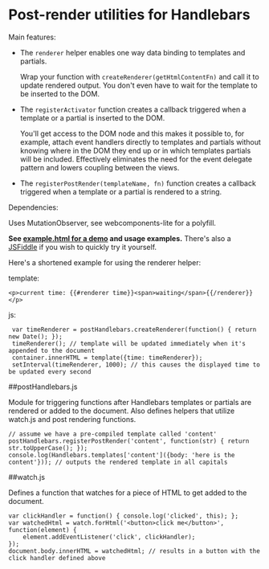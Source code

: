 # Post-render utilities for Handlebars

Main features:

- The `renderer` helper enables one way data binding to templates and partials.
 
    Wrap your function with `createRenderer(getHtmlContentFn)` and call it to update rendered output. You don't even have to wait for the template to be inserted to the DOM.

- The `registerActivator` function creates a callback triggered when a template or a partial is inserted to the DOM.

    You'll get access to the DOM node and this makes it possible to, for example, attach event handlers directly to templates and partials without knowing where in the DOM they end up or in which templates partials will be included. Effectively eliminates the need for the event delegate pattern and lowers coupling between the views.
    
- The `registerPostRender(templateName, fn)` function creates a callback triggered when a template or a partial is rendered to a string.
 
Dependencies:

Uses MutationObserver, see webcomponents-lite for a polyfill.

**See [example.html for a demo](http://ekuusela.github.io/post-render-bars/example/example.html) and usage examples.** There's also a [JSFiddle](https://jsfiddle.net/ekuusela/suurxkot/) if you wish to quickly try it yourself.

Here's a shortened example for using the renderer helper:

template:

    <p>current time: {{#renderer time}}<span>waiting</span>{{/renderer}}</p>

js:

     var timeRenderer = postHandlebars.createRenderer(function() { return new Date(); });
     timeRenderer(); // template will be updated immediately when it's appended to the document
     container.innerHTML = template({time: timeRenderer});
     setInterval(timeRenderer, 1000); // this causes the displayed time to be updated every second

##postHandlebars.js

Module for triggering functions after Handlebars templates or partials are rendered or added to the document. Also defines helpers that utilize watch.js and post rendering functions.

    // assume we have a pre-compiled template called 'content'
    postHandlebars.registerPostRender('content', function(str) { return str.toUpperCase(); });
    console.log(Handlebars.templates['content']({body: 'here is the content'})); // outputs the rendered template in all capitals

##watch.js

Defines a function that watches for a piece of HTML to get added to the document.
    
    var clickHandler = function() { console.log('clicked', this); };
    var watchedHtml = watch.forHtml('<button>click me</button>', function(element) {
        element.addEventListener('click', clickHandler);
    });
    document.body.innerHTML = watchedHtml; // results in a button with the click handler defined above
